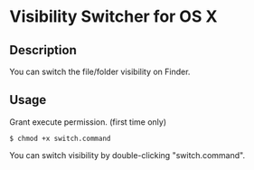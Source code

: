 # Visibility Switcher for OS X

## Description

You can switch the file/folder visibility on Finder.

## Usage

Grant execute permission. (first time only)

    $ chmod +x switch.command

You can switch visibility by double-clicking "switch.command".
